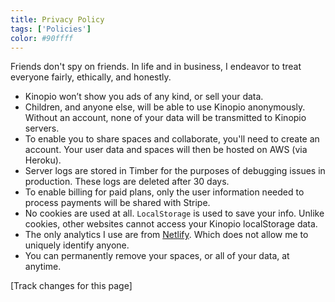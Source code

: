```yaml
---
title: Privacy Policy
tags: ['Policies']
color: #90ffff
---
```


Friends don't spy on friends. In life and in business, I endeavor to treat everyone fairly, ethically, and honestly.

- Kinopio won’t show you ads of any kind, or sell your data.
- Children, and anyone else, will be able to use Kinopio anonymously. Without an account, none of your data will be transmitted to Kinopio servers.
- To enable you to share spaces and collaborate, you'll need to create an account. Your user data and spaces will then be hosted on AWS (via Heroku).
- Server logs are stored in Timber for the purposes of debugging issues in production. These logs are deleted after 30 days.
- To enable billing for paid plans, only the user information needed to process payments will be shared with Stripe.
- No cookies are used at all. `LocalStorage` is used to save your info. Unlike cookies, other websites cannot access your Kinopio localStorage data.
- The only analytics I use are from [Netlify](https://www.netlify.com/products/analytics/). Which does not allow me to uniquely identify anyone.
- You can permanently remove your spaces, or all of your data, at anytime.

[Track changes for this page]